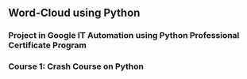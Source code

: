 ## Word-Cloud using Python
###  Project in Google IT Automation using Python Professional Certificate Program
### Course 1: Crash Course on Python

